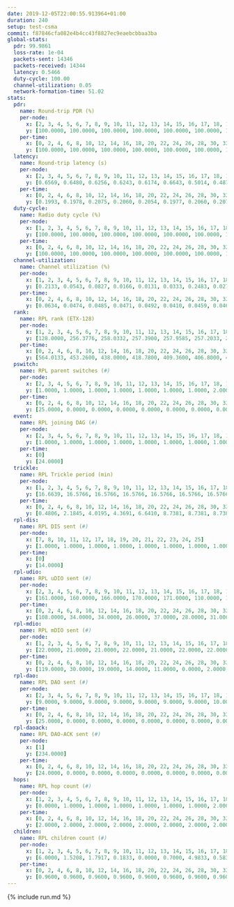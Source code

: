 ```yaml
---
date: 2019-12-05T22:00:55.913964+01:00
duration: 240
setup: test-csma
commit: f87846cfa082e4b4cc43f8827ec9eaebcbbaa3ba
global-stats:
  pdr: 99.9861
  loss-rate: 1e-04
  packets-sent: 14346
  packets-received: 14344
  latency: 0.5466
  duty-cycle: 100.00
  channel-utilization: 0.05
  network-formation-time: 51.02
stats:
  pdr:
    name: Round-trip PDR (%)
    per-node:
      x: [2, 3, 4, 5, 6, 7, 8, 9, 10, 11, 12, 13, 14, 15, 16, 17, 18, 19, 20, 21, 22, 23, 24, 25]
      y: [100.0000, 100.0000, 100.0000, 100.0000, 100.0000, 100.0000, 100.0000, 100.0000, 100.0000, 100.0000, 100.0000, 100.0000, 100.0000, 100.0000, 100.0000, 100.0000, 100.0000, 100.0000, 100.0000, 100.0000, 100.0000, 99.6650, 100.0000, 100.0000]
    per-time:
      x: [0, 2, 4, 6, 8, 10, 12, 14, 16, 18, 20, 22, 24, 26, 28, 30, 32, 34, 36, 38, 40, 42, 44, 46, 48, 50, 52, 54, 56, 58, 60, 62, 64, 66, 68, 70, 72, 74, 76, 78, 80, 82, 84, 86, 88, 90, 92, 94, 96, 98, 100, 102, 104, 106, 108, 110, 112, 114, 116, 118, 120, 122, 124, 126, 128, 130, 132, 134, 136, 138, 140, 142, 144, 146, 148, 150, 152, 154, 156, 158, 160, 162, 164, 166, 168, 170, 172, 174, 176, 178, 180, 182, 184, 186, 188, 190, 192, 194, 196, 198, 200, 202, 204, 206, 208, 210, 212, 214, 216, 218, 220, 222, 224, 226, 228, 230, 232, 234, 236, 238]
      y: [100.0000, 100.0000, 100.0000, 100.0000, 100.0000, 100.0000, 100.0000, 100.0000, 100.0000, 100.0000, 100.0000, 100.0000, 100.0000, 100.0000, 100.0000, 100.0000, 100.0000, 100.0000, 100.0000, 100.0000, 100.0000, 100.0000, 100.0000, 100.0000, 100.0000, 100.0000, 100.0000, 100.0000, 100.0000, 100.0000, 100.0000, 100.0000, 100.0000, 100.0000, 100.0000, 100.0000, 99.1667, 100.0000, 100.0000, 100.0000, 100.0000, 100.0000, 100.0000, 100.0000, 100.0000, 100.0000, 100.0000, 100.0000, 100.0000, 100.0000, 100.0000, 100.0000, 100.0000, 100.0000, 100.0000, 100.0000, 99.1667, 100.0000, 100.0000, 100.0000, 100.0000, 100.0000, 100.0000, 100.0000, 100.0000, 100.0000, 100.0000, 100.0000, 100.0000, 100.0000, 100.0000, 100.0000, 100.0000, 100.0000, 100.0000, 100.0000, 100.0000, 100.0000, 100.0000, 100.0000, 100.0000, 100.0000, 100.0000, 100.0000, 100.0000, 100.0000, 100.0000, 100.0000, 100.0000, 100.0000, 100.0000, 100.0000, 100.0000, 100.0000, 100.0000, 100.0000, 100.0000, 100.0000, 100.0000, 100.0000, 100.0000, 100.0000, 100.0000, 100.0000, 100.0000, 100.0000, 100.0000, 100.0000, 100.0000, 100.0000, 100.0000, 100.0000, 100.0000, 100.0000, 100.0000, 100.0000, 100.0000, 100.0000, 100.0000, 100.0000]
  latency:
    name: Round-trip latency (s)
    per-node:
      x: [2, 3, 4, 5, 6, 7, 8, 9, 10, 11, 12, 13, 14, 15, 16, 17, 18, 19, 20, 21, 22, 23, 24, 25]
      y: [0.6569, 0.6480, 0.6256, 0.6243, 0.6174, 0.6643, 0.5014, 0.4873, 0.5204, 0.4966, 0.5001, 0.5227, 0.5002, 0.4914, 0.5318, 0.5365, 0.5243, 0.5183, 0.5180, 0.4936, 0.5300, 0.5478, 0.5267, 0.5321]
    per-time:
      x: [0, 2, 4, 6, 8, 10, 12, 14, 16, 18, 20, 22, 24, 26, 28, 30, 32, 34, 36, 38, 40, 42, 44, 46, 48, 50, 52, 54, 56, 58, 60, 62, 64, 66, 68, 70, 72, 74, 76, 78, 80, 82, 84, 86, 88, 90, 92, 94, 96, 98, 100, 102, 104, 106, 108, 110, 112, 114, 116, 118, 120, 122, 124, 126, 128, 130, 132, 134, 136, 138, 140, 142, 144, 146, 148, 150, 152, 154, 156, 158, 160, 162, 164, 166, 168, 170, 172, 174, 176, 178, 180, 182, 184, 186, 188, 190, 192, 194, 196, 198, 200, 202, 204, 206, 208, 210, 212, 214, 216, 218, 220, 222, 224, 226, 228, 230, 232, 234, 236, 238]
      y: [0.1993, 0.1978, 0.2075, 0.2060, 0.2054, 0.1977, 0.2060, 0.2073, 0.2086, 0.2092, 0.2014, 0.2095, 0.1938, 0.2132, 0.2178, 0.2145, 0.2105, 0.2056, 0.2070, 0.2070, 0.1977, 0.1980, 0.2045, 0.1977, 0.2040, 0.1917, 0.1953, 0.1982, 0.2027, 0.1963, 0.2001, 0.2003, 0.2070, 0.2084, 0.1960, 0.2081, 0.2072, 0.2005, 0.2000, 0.1921, 0.1848, 0.1952, 0.1873, 0.2128, 0.1867, 0.2059, 0.2016, 0.1980, 0.2000, 0.2040, 0.1953, 0.1907, 0.1970, 0.1894, 0.1969, 0.3070, 0.6729, 0.6769, 0.7421, 0.7189, 0.7233, 0.7197, 0.6841, 0.6818, 0.6390, 0.6267, 0.6023, 0.5814, 0.6325, 0.6355, 0.5317, 0.5612, 0.5545, 0.5619, 0.5476, 0.5121, 0.5634, 0.4589, 0.5103, 0.4490, 0.5059, 0.5160, 0.4552, 0.3915, 0.4224, 0.4089, 0.4082, 0.3990, 0.4092, 0.8995, 1.1667, 1.1688, 1.1638, 1.1793, 1.1608, 1.1765, 1.1678, 1.1724, 1.1705, 1.1649, 1.1669, 1.1644, 1.1690, 1.1657, 1.1732, 1.1716, 1.1700, 1.1728, 1.1742, 1.1618, 1.1721, 1.1712, 1.1742, 1.1710, 1.1769, 1.1688, 1.1756, 1.1710, 1.1665, 1.1534]
  duty-cycle:
    name: Radio duty cycle (%)
    per-node:
      x: [1, 2, 3, 4, 5, 6, 7, 8, 9, 10, 11, 12, 13, 14, 15, 16, 17, 18, 19, 20, 21, 22, 23, 24, 25]
      y: [100.0000, 100.0000, 100.0000, 100.0000, 100.0000, 100.0000, 100.0000, 100.0000, 100.0000, 100.0000, 100.0000, 100.0000, 100.0000, 100.0000, 100.0000, 100.0000, 100.0000, 100.0000, 100.0000, 100.0000, 100.0000, 100.0000, 100.0000, 100.0000, 100.0000]
    per-time:
      x: [0, 2, 4, 6, 8, 10, 12, 14, 16, 18, 20, 22, 24, 26, 28, 30, 32, 34, 36, 38, 40, 42, 44, 46, 48, 50, 52, 54, 56, 58, 60, 62, 64, 66, 68, 70, 72, 74, 76, 78, 80, 82, 84, 86, 88, 90, 92, 94, 96, 98, 100, 102, 104, 106, 108, 110, 112, 114, 116, 118, 120, 122, 124, 126, 128, 130, 132, 134, 136, 138, 140, 142, 144, 146, 148, 150, 152, 154, 156, 158, 160, 162, 164, 166, 168, 170, 172, 174, 176, 178, 180, 182, 184, 186, 188, 190, 192, 194, 196, 198, 200, 202, 204, 206, 208, 210, 212, 214, 216, 218, 220, 222, 224, 226, 228, 230, 232, 234, 236, 238]
      y: [100.0000, 100.0000, 100.0000, 100.0000, 100.0000, 100.0000, 100.0000, 100.0000, 100.0000, 100.0000, 100.0000, 100.0000, 100.0000, 100.0000, 100.0000, 100.0000, 100.0000, 100.0000, 100.0000, 100.0000, 100.0000, 100.0000, 100.0000, 100.0000, 100.0000, 100.0000, 100.0000, 100.0000, 100.0000, 100.0000, 100.0000, 100.0000, 100.0000, 100.0000, 100.0000, 100.0000, 100.0000, 100.0000, 100.0000, 100.0000, 100.0000, 100.0000, 100.0000, 100.0000, 100.0000, 100.0000, 100.0000, 100.0000, 100.0000, 100.0000, 100.0000, 100.0000, 100.0000, 100.0000, 100.0000, 100.0000, 100.0000, 100.0000, 100.0000, 100.0000, 100.0000, 100.0000, 100.0000, 100.0000, 100.0000, 100.0000, 100.0000, 100.0000, 100.0000, 100.0000, 100.0000, 100.0000, 100.0000, 100.0000, 100.0000, 100.0000, 100.0000, 100.0000, 100.0000, 100.0000, 100.0000, 100.0000, 100.0000, 100.0000, 100.0000, 100.0000, 100.0000, 100.0000, 100.0000, 100.0000, 100.0000, 100.0000, 100.0000, 100.0000, 100.0000, 100.0000, 100.0000, 100.0000, 100.0000, 100.0000, 100.0000, 100.0000, 100.0000, 100.0000, 100.0000, 100.0000, 100.0000, 100.0000, 100.0000, 100.0000, 100.0000, 100.0000, 100.0000, 100.0000, 100.0000, 100.0000, 100.0000, 100.0000, 100.0000, 100.0000]
  channel-utilization:
    name: Channel utilization (%)
    per-node:
      x: [1, 2, 3, 4, 5, 6, 7, 8, 9, 10, 11, 12, 13, 14, 15, 16, 17, 18, 19, 20, 21, 22, 23, 24, 25]
      y: [0.2133, 0.0543, 0.0827, 0.0166, 0.0131, 0.0333, 0.2483, 0.0271, 0.0214, 0.0142, 0.0185, 0.0145, 0.0175, 0.0147, 0.0342, 0.0341, 0.0641, 0.1162, 0.0143, 0.0142, 0.0146, 0.0153, 0.0186, 0.0142, 0.0163]
    per-time:
      x: [0, 2, 4, 6, 8, 10, 12, 14, 16, 18, 20, 22, 24, 26, 28, 30, 32, 34, 36, 38, 40, 42, 44, 46, 48, 50, 52, 54, 56, 58, 60, 62, 64, 66, 68, 70, 72, 74, 76, 78, 80, 82, 84, 86, 88, 90, 92, 94, 96, 98, 100, 102, 104, 106, 108, 110, 112, 114, 116, 118, 120, 122, 124, 126, 128, 130, 132, 134, 136, 138, 140, 142, 144, 146, 148, 150, 152, 154, 156, 158, 160, 162, 164, 166, 168, 170, 172, 174, 176, 178, 180, 182, 184, 186, 188, 190, 192, 194, 196, 198, 200, 202, 204, 206, 208, 210, 212, 214, 216, 218, 220, 222, 224, 226, 228, 230, 232, 234, 236, 238]
      y: [0.0634, 0.0474, 0.0485, 0.0471, 0.0492, 0.0410, 0.0459, 0.0469, 0.0467, 0.0457, 0.0432, 0.0447, 0.0435, 0.0447, 0.0531, 0.0492, 0.0477, 0.0468, 0.0425, 0.0426, 0.0458, 0.0420, 0.0479, 0.0440, 0.0489, 0.0449, 0.0438, 0.0472, 0.0490, 0.0479, 0.0447, 0.0431, 0.0498, 0.0475, 0.0445, 0.0462, 0.0490, 0.0465, 0.0427, 0.0457, 0.0429, 0.0417, 0.0459, 0.0524, 0.0435, 0.0464, 0.0437, 0.0446, 0.0446, 0.0436, 0.0463, 0.0456, 0.0437, 0.0432, 0.0455, 0.0456, 0.0448, 0.0519, 0.0449, 0.0456, 0.0395, 0.0455, 0.0410, 0.0434, 0.0416, 0.0449, 0.0489, 0.0449, 0.0471, 0.0446, 0.0429, 0.0507, 0.0402, 0.0444, 0.0462, 0.0440, 0.0436, 0.0461, 0.0467, 0.0439, 0.0461, 0.0440, 0.0438, 0.0480, 0.0503, 0.0451, 0.0489, 0.0450, 0.0458, 0.0478, 0.0454, 0.0468, 0.0427, 0.0455, 0.0473, 0.0504, 0.0462, 0.0448, 0.0472, 0.0447, 0.0487, 0.0442, 0.0473, 0.0451, 0.0459, 0.0475, 0.0449, 0.0450, 0.0434, 0.0475, 0.0465, 0.0433, 0.0443, 0.0466, 0.0494, 0.0458, 0.0470, 0.0452, 0.0444, 0.0434]
  rank:
    name: RPL rank (ETX-128)
    per-node:
      x: [1, 2, 3, 4, 5, 6, 7, 8, 9, 10, 11, 12, 13, 14, 15, 16, 17, 18, 19, 20, 21, 22, 23, 24, 25]
      y: [128.0000, 256.3776, 258.0332, 257.3900, 257.9585, 257.2033, 259.7261, 389.5975, 395.0826, 388.4549, 526.6073, 387.7479, 389.8636, 527.7935, 391.9917, 395.8636, 391.4545, 423.1577, 523.7755, 532.8730, 534.5309, 529.2776, 614.3527, 562.7386, 583.2573]
    per-time:
      x: [0, 2, 4, 6, 8, 10, 12, 14, 16, 18, 20, 22, 24, 26, 28, 30, 32, 34, 36, 38, 40, 42, 44, 46, 48, 50, 52, 54, 56, 58, 60, 62, 64, 66, 68, 70, 72, 74, 76, 78, 80, 82, 84, 86, 88, 90, 92, 94, 96, 98, 100, 102, 104, 106, 108, 110, 112, 114, 116, 118, 120, 122, 124, 126, 128, 130, 132, 134, 136, 138, 140, 142, 144, 146, 148, 150, 152, 154, 156, 158, 160, 162, 164, 166, 168, 170, 172, 174, 176, 178, 180, 182, 184, 186, 188, 190, 192, 194, 196, 198, 200, 202, 204, 206, 208, 210, 212, 214, 216, 218, 220, 222, 224, 226, 228, 230, 232, 234, 236, 238]
      y: [564.0133, 453.2600, 438.0000, 418.7800, 409.3600, 406.8000, 406.8800, 409.2200, 407.8600, 405.6600, 405.7200, 408.1400, 409.0980, 406.8400, 405.6000, 401.8600, 404.6000, 405.6000, 403.1600, 403.3600, 405.0800, 408.4314, 402.9400, 401.0400, 398.8800, 401.1200, 403.0600, 405.2200, 405.6600, 403.4800, 402.3000, 401.7600, 404.6800, 406.3200, 406.7400, 404.8400, 407.9412, 405.3922, 401.6000, 404.5600, 404.1400, 402.9000, 408.5000, 405.7000, 407.6667, 405.8400, 405.0600, 403.6275, 401.0400, 404.3400, 406.6200, 405.6000, 407.5200, 405.5000, 409.5294, 408.4510, 406.9000, 419.3725, 413.8039, 405.1800, 404.0000, 404.9000, 406.1000, 405.4600, 407.5400, 410.2308, 405.8235, 404.3600, 404.5686, 405.7600, 405.0200, 408.8431, 403.9608, 406.1373, 403.2545, 399.5200, 399.8600, 401.0800, 403.2400, 403.2200, 405.0196, 401.1600, 404.0200, 403.5000, 402.3400, 402.0200, 401.1569, 398.2400, 399.1569, 397.8600, 398.7800, 397.4800, 398.4400, 400.0600, 397.7600, 400.8400, 400.5294, 399.9800, 399.5400, 401.7451, 401.7400, 402.0600, 405.4400, 405.3600, 405.2800, 406.0000, 407.0000, 401.4400, 406.4118, 402.9000, 403.4706, 401.8400, 402.7647, 401.9800, 399.7000, 404.8462, 401.9400, 403.2000, 405.6400, 404.5000]
  pswitch:
    name: RPL parent switches (#)
    per-node:
      x: [2, 3, 4, 5, 6, 7, 8, 9, 10, 11, 12, 13, 14, 15, 16, 17, 18, 19, 20, 21, 22, 23, 24, 25]
      y: [1.0000, 1.0000, 1.0000, 1.0000, 1.0000, 1.0000, 1.0000, 2.0000, 4.0000, 7.0000, 2.0000, 2.0000, 7.0000, 2.0000, 2.0000, 2.0000, 1.0000, 5.0000, 4.0000, 3.0000, 5.0000, 1.0000, 1.0000, 1.0000]
    per-time:
      x: [0, 2, 4, 6, 8, 10, 12, 14, 16, 18, 20, 22, 24, 26, 28, 30, 32, 34, 36, 38, 40, 42, 44, 46, 48, 50, 52, 54, 56, 58, 60, 62, 64, 66, 68, 70, 72, 74, 76, 78, 80, 82, 84, 86, 88, 90, 92, 94, 96, 98, 100, 102, 104, 106, 108, 110, 112, 114, 116, 118, 120, 122, 124, 126, 128, 130, 132, 134, 136, 138, 140, 142, 144, 146, 148, 150, 152, 154, 156, 158, 160, 162, 164, 166, 168, 170, 172, 174, 176, 178, 180, 182, 184, 186, 188, 190, 192, 194, 196, 198, 200, 202, 204, 206, 208, 210, 212, 214, 216, 218, 220, 222, 224, 226, 228, 230]
      y: [25.0000, 0.0000, 0.0000, 0.0000, 0.0000, 0.0000, 0.0000, 0.0000, 0.0000, 0.0000, 0.0000, 0.0000, 1.0000, 0.0000, 0.0000, 0.0000, 0.0000, 0.0000, 0.0000, 0.0000, 0.0000, 1.0000, 0.0000, 0.0000, 0.0000, 0.0000, 0.0000, 0.0000, 0.0000, 0.0000, 0.0000, 0.0000, 0.0000, 0.0000, 0.0000, 0.0000, 1.0000, 1.0000, 0.0000, 0.0000, 0.0000, 0.0000, 0.0000, 0.0000, 1.0000, 0.0000, 0.0000, 1.0000, 0.0000, 0.0000, 0.0000, 0.0000, 0.0000, 0.0000, 1.0000, 1.0000, 0.0000, 1.0000, 1.0000, 0.0000, 0.0000, 0.0000, 0.0000, 0.0000, 0.0000, 2.0000, 1.0000, 0.0000, 1.0000, 0.0000, 0.0000, 1.0000, 1.0000, 1.0000, 5.0000, 0.0000, 0.0000, 0.0000, 0.0000, 0.0000, 1.0000, 0.0000, 0.0000, 0.0000, 0.0000, 0.0000, 1.0000, 0.0000, 1.0000, 0.0000, 0.0000, 0.0000, 0.0000, 0.0000, 0.0000, 0.0000, 1.0000, 0.0000, 0.0000, 1.0000, 0.0000, 0.0000, 0.0000, 0.0000, 0.0000, 0.0000, 1.0000, 0.0000, 1.0000, 0.0000, 1.0000, 0.0000, 1.0000, 0.0000, 0.0000, 2.0000]
  event:
    name: RPL joining DAG (#)
    per-node:
      x: [2, 3, 4, 5, 6, 7, 8, 9, 10, 11, 12, 13, 14, 15, 16, 17, 18, 19, 20, 21, 22, 23, 24, 25]
      y: [1.0000, 1.0000, 1.0000, 1.0000, 1.0000, 1.0000, 1.0000, 1.0000, 1.0000, 1.0000, 1.0000, 1.0000, 1.0000, 1.0000, 1.0000, 1.0000, 1.0000, 1.0000, 1.0000, 1.0000, 1.0000, 1.0000, 1.0000, 1.0000]
    per-time:
      x: [0]
      y: [24.0000]
  trickle:
    name: RPL Trickle period (min)
    per-node:
      x: [1, 2, 3, 4, 5, 6, 7, 8, 9, 10, 11, 12, 13, 14, 15, 16, 17, 18, 19, 20, 21, 22, 23, 24, 25]
      y: [16.6639, 16.5766, 16.5766, 16.5766, 16.5766, 16.5766, 16.5766, 16.5392, 16.5792, 16.5877, 16.5266, 16.5792, 16.5341, 16.5620, 16.5431, 16.5341, 16.5431, 16.5302, 16.5451, 16.5418, 16.5380, 16.5451, 16.5392, 16.5302, 16.5392]
    per-time:
      x: [0, 2, 4, 6, 8, 10, 12, 14, 16, 18, 20, 22, 24, 26, 28, 30, 32, 34, 36, 38, 40, 42, 44, 46, 48, 50, 52, 54, 56, 58, 60, 62, 64, 66, 68, 70, 72, 74, 76, 78, 80, 82, 84, 86, 88, 90, 92, 94, 96, 98, 100, 102, 104, 106, 108, 110, 112, 114, 116, 118, 120, 122, 124, 126, 128, 130, 132, 134, 136, 138, 140, 142, 144, 146, 148, 150, 152, 154, 156, 158, 160, 162, 164, 166, 168, 170, 172, 174, 176, 178, 180, 182, 184, 186, 188, 190, 192, 194, 196, 198, 200, 202, 204, 206, 208, 210, 212, 214, 216, 218, 220, 222, 224, 226, 228, 230, 232, 234, 236, 238]
      y: [0.4806, 2.1845, 4.0195, 4.3691, 6.6410, 8.7381, 8.7381, 8.7381, 10.6605, 17.4763, 17.4763, 17.4763, 17.4763, 17.4763, 17.4763, 17.4763, 17.4763, 17.4763, 17.4763, 17.4763, 17.4763, 17.4763, 17.4763, 17.4763, 17.4763, 17.4763, 17.4763, 17.4763, 17.4763, 17.4763, 17.4763, 17.4763, 17.4763, 17.4763, 17.4763, 17.4763, 17.4763, 17.4763, 17.4763, 17.4763, 17.4763, 17.4763, 17.4763, 17.4763, 17.4763, 17.4763, 17.4763, 17.4763, 17.4763, 17.4763, 17.4763, 17.4763, 17.4763, 17.4763, 17.4763, 17.4763, 17.4763, 17.4763, 17.4763, 17.4763, 17.4763, 17.4763, 17.4763, 17.4763, 17.4763, 17.4763, 17.4763, 17.4763, 17.4763, 17.4763, 17.4763, 17.4763, 17.4763, 17.4763, 17.4763, 17.4763, 17.4763, 17.4763, 17.4763, 17.4763, 17.4763, 17.4763, 17.4763, 17.4763, 17.4763, 17.4763, 17.4763, 17.4763, 17.4763, 17.4763, 17.4763, 17.4763, 17.4763, 17.4763, 17.4763, 17.4763, 17.4763, 17.4763, 17.4763, 17.4763, 17.4763, 17.4763, 17.4763, 17.4763, 17.4763, 17.4763, 17.4763, 17.4763, 17.4763, 17.4763, 17.4763, 17.4763, 17.4763, 17.4763, 17.4763, 17.4763, 17.4763, 17.4763, 17.4763, 17.4763]
  rpl-dis:
    name: RPL DIS sent (#)
    per-node:
      x: [7, 8, 10, 11, 12, 17, 18, 19, 20, 21, 22, 23, 24, 25]
      y: [1.0000, 1.0000, 1.0000, 1.0000, 1.0000, 1.0000, 1.0000, 1.0000, 1.0000, 1.0000, 1.0000, 1.0000, 1.0000, 1.0000]
    per-time:
      x: [0]
      y: [14.0000]
  rpl-udio:
    name: RPL uDIO sent (#)
    per-node:
      x: [2, 3, 4, 5, 6, 7, 8, 9, 10, 11, 12, 13, 14, 15, 16, 17, 18, 19, 20, 21, 22, 23, 24, 25]
      y: [161.0000, 160.0000, 166.0000, 170.0000, 171.0000, 110.0000, 170.0000, 169.0000, 168.0000, 166.0000, 166.0000, 163.0000, 165.0000, 167.0000, 162.0000, 166.0000, 132.0000, 170.0000, 165.0000, 163.0000, 172.0000, 165.0000, 163.0000, 170.0000]
    per-time:
      x: [0, 2, 4, 6, 8, 10, 12, 14, 16, 18, 20, 22, 24, 26, 28, 30, 32, 34, 36, 38, 40, 42, 44, 46, 48, 50, 52, 54, 56, 58, 60, 62, 64, 66, 68, 70, 72, 74, 76, 78, 80, 82, 84, 86, 88, 90, 92, 94, 96, 98, 100, 102, 104, 106, 108, 110, 112, 114, 116, 118, 120, 122, 124, 126, 128, 130, 132, 134, 136, 138, 140, 142, 144, 146, 148, 150, 152, 154, 156, 158, 160, 162, 164, 166, 168, 170, 172, 174, 176, 178, 180, 182, 184, 186, 188, 190, 192, 194, 196, 198, 200, 202, 204, 206, 208, 210, 212, 214, 216, 218, 220, 222, 224, 226, 228, 230, 232, 234, 236, 238, 240]
      y: [108.0000, 34.0000, 34.0000, 26.0000, 37.0000, 28.0000, 31.0000, 33.0000, 29.0000, 30.0000, 31.0000, 33.0000, 27.0000, 33.0000, 29.0000, 31.0000, 32.0000, 30.0000, 28.0000, 32.0000, 31.0000, 28.0000, 34.0000, 34.0000, 29.0000, 32.0000, 38.0000, 28.0000, 34.0000, 29.0000, 32.0000, 32.0000, 33.0000, 30.0000, 27.0000, 28.0000, 33.0000, 33.0000, 27.0000, 33.0000, 37.0000, 28.0000, 32.0000, 35.0000, 31.0000, 34.0000, 32.0000, 27.0000, 29.0000, 34.0000, 29.0000, 30.0000, 29.0000, 36.0000, 35.0000, 30.0000, 31.0000, 29.0000, 35.0000, 32.0000, 34.0000, 32.0000, 33.0000, 31.0000, 31.0000, 35.0000, 30.0000, 31.0000, 31.0000, 32.0000, 33.0000, 27.0000, 31.0000, 33.0000, 33.0000, 32.0000, 32.0000, 31.0000, 35.0000, 30.0000, 30.0000, 29.0000, 35.0000, 31.0000, 32.0000, 32.0000, 32.0000, 35.0000, 32.0000, 32.0000, 33.0000, 36.0000, 30.0000, 35.0000, 30.0000, 32.0000, 32.0000, 32.0000, 32.0000, 31.0000, 37.0000, 30.0000, 31.0000, 32.0000, 33.0000, 34.0000, 30.0000, 33.0000, 37.0000, 28.0000, 37.0000, 28.0000, 38.0000, 31.0000, 32.0000, 34.0000, 38.0000, 30.0000, 35.0000, 32.0000, 4.0000]
  rpl-mdio:
    name: RPL mDIO sent (#)
    per-node:
      x: [1, 2, 3, 4, 5, 6, 7, 8, 9, 10, 11, 12, 13, 14, 15, 16, 17, 18, 19, 20, 21, 22, 23, 24, 25]
      y: [22.0000, 21.0000, 21.0000, 22.0000, 21.0000, 22.0000, 22.0000, 20.0000, 20.0000, 20.0000, 21.0000, 20.0000, 22.0000, 20.0000, 21.0000, 22.0000, 22.0000, 22.0000, 20.0000, 20.0000, 20.0000, 20.0000, 20.0000, 20.0000, 21.0000]
    per-time:
      x: [0, 2, 4, 6, 8, 10, 12, 14, 16, 18, 20, 22, 24, 26, 28, 30, 32, 34, 36, 38, 40, 42, 44, 46, 48, 50, 52, 54, 56, 58, 60, 62, 64, 66, 68, 70, 72, 74, 76, 78, 80, 82, 84, 86, 88, 90, 92, 94, 96, 98, 100, 102, 104, 106, 108, 110, 112, 114, 116, 118, 120, 122, 124, 126, 128, 130, 132, 134, 136, 138, 140, 142, 144, 146, 148, 150, 152, 154, 156, 158, 160, 162, 164, 166, 168, 170, 172, 174, 176, 178, 180, 182, 184, 186, 188, 190, 192, 194, 196, 198, 200, 202, 204, 206, 208, 210, 212, 214, 216, 218, 220, 222, 224, 226, 228, 230, 232, 234, 236]
      y: [119.0000, 30.0000, 19.0000, 14.0000, 11.0000, 0.0000, 2.0000, 15.0000, 8.0000, 0.0000, 0.0000, 0.0000, 0.0000, 6.0000, 4.0000, 6.0000, 9.0000, 0.0000, 0.0000, 0.0000, 0.0000, 0.0000, 5.0000, 5.0000, 8.0000, 5.0000, 2.0000, 0.0000, 0.0000, 0.0000, 3.0000, 5.0000, 7.0000, 4.0000, 4.0000, 2.0000, 0.0000, 0.0000, 0.0000, 2.0000, 5.0000, 6.0000, 8.0000, 4.0000, 0.0000, 0.0000, 0.0000, 0.0000, 3.0000, 8.0000, 6.0000, 3.0000, 5.0000, 0.0000, 0.0000, 0.0000, 1.0000, 3.0000, 8.0000, 5.0000, 7.0000, 1.0000, 0.0000, 0.0000, 0.0000, 0.0000, 11.0000, 3.0000, 5.0000, 6.0000, 0.0000, 0.0000, 0.0000, 0.0000, 4.0000, 5.0000, 6.0000, 7.0000, 3.0000, 0.0000, 0.0000, 0.0000, 0.0000, 8.0000, 6.0000, 3.0000, 7.0000, 1.0000, 0.0000, 0.0000, 0.0000, 1.0000, 3.0000, 7.0000, 6.0000, 6.0000, 2.0000, 0.0000, 0.0000, 0.0000, 5.0000, 3.0000, 5.0000, 4.0000, 8.0000, 0.0000, 0.0000, 0.0000, 0.0000, 3.0000, 9.0000, 3.0000, 9.0000, 1.0000, 0.0000, 0.0000, 0.0000, 0.0000, 4.0000]
  rpl-dao:
    name: RPL DAO sent (#)
    per-node:
      x: [2, 3, 4, 5, 6, 7, 8, 9, 10, 11, 12, 13, 14, 15, 16, 17, 18, 19, 20, 21, 22, 23, 24, 25]
      y: [9.0000, 9.0000, 9.0000, 9.0000, 9.0000, 9.0000, 9.0000, 10.0000, 11.0000, 13.0000, 10.0000, 10.0000, 12.0000, 9.0000, 9.0000, 10.0000, 9.0000, 11.0000, 10.0000, 10.0000, 11.0000, 9.0000, 9.0000, 9.0000]
    per-time:
      x: [0, 2, 4, 6, 8, 10, 12, 14, 16, 18, 20, 22, 24, 26, 28, 30, 32, 34, 36, 38, 40, 42, 44, 46, 48, 50, 52, 54, 56, 58, 60, 62, 64, 66, 68, 70, 72, 74, 76, 78, 80, 82, 84, 86, 88, 90, 92, 94, 96, 98, 100, 102, 104, 106, 108, 110, 112, 114, 116, 118, 120, 122, 124, 126, 128, 130, 132, 134, 136, 138, 140, 142, 144, 146, 148, 150, 152, 154, 156, 158, 160, 162, 164, 166, 168, 170, 172, 174, 176, 178, 180, 182, 184, 186, 188, 190, 192, 194, 196, 198, 200, 202, 204, 206, 208, 210, 212, 214, 216, 218, 220, 222, 224, 226, 228, 230, 232, 234]
      y: [25.0000, 0.0000, 0.0000, 0.0000, 0.0000, 0.0000, 0.0000, 0.0000, 0.0000, 0.0000, 0.0000, 0.0000, 1.0000, 0.0000, 23.0000, 0.0000, 0.0000, 0.0000, 0.0000, 0.0000, 0.0000, 1.0000, 0.0000, 0.0000, 0.0000, 0.0000, 1.0000, 0.0000, 21.0000, 1.0000, 0.0000, 0.0000, 0.0000, 0.0000, 0.0000, 1.0000, 1.0000, 1.0000, 0.0000, 0.0000, 0.0000, 1.0000, 12.0000, 8.0000, 1.0000, 0.0000, 0.0000, 1.0000, 0.0000, 1.0000, 1.0000, 1.0000, 0.0000, 0.0000, 1.0000, 2.0000, 4.0000, 15.0000, 1.0000, 0.0000, 0.0000, 1.0000, 0.0000, 0.0000, 1.0000, 2.0000, 1.0000, 0.0000, 1.0000, 0.0000, 0.0000, 19.0000, 1.0000, 1.0000, 5.0000, 0.0000, 0.0000, 0.0000, 0.0000, 2.0000, 3.0000, 0.0000, 0.0000, 0.0000, 0.0000, 11.0000, 4.0000, 1.0000, 5.0000, 1.0000, 0.0000, 0.0000, 0.0000, 0.0000, 0.0000, 2.0000, 1.0000, 0.0000, 0.0000, 8.0000, 7.0000, 0.0000, 5.0000, 1.0000, 0.0000, 0.0000, 1.0000, 0.0000, 1.0000, 2.0000, 2.0000, 0.0000, 1.0000, 5.0000, 8.0000, 3.0000, 3.0000, 1.0000]
  rpl-daoack:
    name: RPL DAO-ACK sent (#)
    per-node:
      x: [1]
      y: [234.0000]
    per-time:
      x: [0, 2, 4, 6, 8, 10, 12, 14, 16, 18, 20, 22, 24, 26, 28, 30, 32, 34, 36, 38, 40, 42, 44, 46, 48, 50, 52, 54, 56, 58, 60, 62, 64, 66, 68, 70, 72, 74, 76, 78, 80, 82, 84, 86, 88, 90, 92, 94, 96, 98, 100, 102, 104, 106, 108, 110, 112, 114, 116, 118, 120, 122, 124, 126, 128, 130, 132, 134, 136, 138, 140, 142, 144, 146, 148, 150, 152, 154, 156, 158, 160, 162, 164, 166, 168, 170, 172, 174, 176, 178, 180, 182, 184, 186, 188, 190, 192, 194, 196, 198, 200, 202, 204, 206, 208, 210, 212, 214, 216, 218, 220, 222, 224, 226, 228, 230, 232, 234]
      y: [24.0000, 0.0000, 0.0000, 0.0000, 0.0000, 0.0000, 0.0000, 0.0000, 0.0000, 0.0000, 0.0000, 0.0000, 1.0000, 0.0000, 23.0000, 0.0000, 0.0000, 0.0000, 0.0000, 0.0000, 0.0000, 1.0000, 0.0000, 0.0000, 0.0000, 0.0000, 1.0000, 0.0000, 21.0000, 1.0000, 0.0000, 0.0000, 0.0000, 0.0000, 0.0000, 1.0000, 1.0000, 1.0000, 0.0000, 0.0000, 0.0000, 1.0000, 13.0000, 7.0000, 1.0000, 0.0000, 0.0000, 1.0000, 0.0000, 1.0000, 1.0000, 1.0000, 0.0000, 0.0000, 1.0000, 2.0000, 4.0000, 15.0000, 1.0000, 0.0000, 0.0000, 1.0000, 0.0000, 0.0000, 1.0000, 2.0000, 1.0000, 0.0000, 1.0000, 0.0000, 1.0000, 18.0000, 1.0000, 1.0000, 5.0000, 0.0000, 0.0000, 0.0000, 0.0000, 2.0000, 3.0000, 0.0000, 0.0000, 0.0000, 0.0000, 11.0000, 4.0000, 1.0000, 5.0000, 1.0000, 0.0000, 0.0000, 0.0000, 0.0000, 0.0000, 2.0000, 1.0000, 0.0000, 0.0000, 8.0000, 7.0000, 0.0000, 5.0000, 1.0000, 0.0000, 0.0000, 1.0000, 0.0000, 1.0000, 2.0000, 2.0000, 0.0000, 1.0000, 5.0000, 8.0000, 3.0000, 3.0000, 1.0000]
  hops:
    name: RPL hop count (#)
    per-node:
      x: [1, 2, 3, 4, 5, 6, 7, 8, 9, 10, 11, 12, 13, 14, 15, 16, 17, 18, 19, 20, 21, 22, 23, 24, 25]
      y: [0.0000, 1.0000, 1.0000, 1.0000, 1.0000, 1.0000, 1.0000, 2.0000, 2.0000, 2.0000, 2.8208, 2.0000, 2.0000, 3.0000, 2.0000, 2.0000, 2.0000, 2.0000, 3.0000, 3.0000, 3.0000, 3.0000, 3.0000, 3.0000, 3.0000]
    per-time:
      x: [0, 2, 4, 6, 8, 10, 12, 14, 16, 18, 20, 22, 24, 26, 28, 30, 32, 34, 36, 38, 40, 42, 44, 46, 48, 50, 52, 54, 56, 58, 60, 62, 64, 66, 68, 70, 72, 74, 76, 78, 80, 82, 84, 86, 88, 90, 92, 94, 96, 98, 100, 102, 104, 106, 108, 110, 112, 114, 116, 118, 120, 122, 124, 126, 128, 130, 132, 134, 136, 138, 140, 142, 144, 146, 148, 150, 152, 154, 156, 158, 160, 162, 164, 166, 168, 170, 172, 174, 176, 178, 180, 182, 184, 186, 188, 190, 192, 194, 196, 198, 200, 202, 204, 206, 208, 210, 212, 214, 216, 218, 220, 222, 224, 226, 228, 230, 232, 234, 236, 238]
      y: [2.0000, 2.0000, 2.0000, 2.0000, 2.0000, 2.0000, 2.0000, 2.0000, 2.0000, 2.0000, 2.0000, 2.0000, 2.0000, 2.0000, 2.0000, 2.0000, 2.0000, 2.0000, 2.0000, 2.0000, 2.0000, 2.0200, 2.0400, 2.0400, 2.0400, 2.0400, 2.0400, 2.0400, 2.0400, 2.0400, 2.0400, 2.0400, 2.0400, 2.0400, 2.0400, 2.0400, 2.0400, 2.0400, 2.0400, 2.0400, 2.0400, 2.0400, 2.0400, 2.0400, 2.0400, 2.0400, 2.0400, 2.0400, 2.0400, 2.0400, 2.0400, 2.0400, 2.0400, 2.0400, 2.0400, 2.0400, 2.0400, 2.0400, 2.0400, 2.0400, 2.0400, 2.0400, 2.0400, 2.0400, 2.0400, 2.0400, 2.0400, 2.0400, 2.0400, 2.0400, 2.0400, 2.0400, 2.0400, 2.0400, 2.0400, 2.0400, 2.0400, 2.0400, 2.0400, 2.0400, 2.0400, 2.0400, 2.0400, 2.0400, 2.0400, 2.0400, 2.0400, 2.0400, 2.0400, 2.0400, 2.0400, 2.0400, 2.0400, 2.0400, 2.0400, 2.0400, 2.0400, 2.0400, 2.0400, 2.0400, 2.0400, 2.0400, 2.0400, 2.0400, 2.0400, 2.0400, 2.0400, 2.0400, 2.0400, 2.0400, 2.0400, 2.0400, 2.0400, 2.0400, 2.0400, 2.0400, 2.0400, 2.0400, 2.0400, 2.0400]
  children:
    name: RPL children count (#)
    per-node:
      x: [1, 2, 3, 4, 5, 6, 7, 8, 9, 10, 11, 12, 13, 14, 15, 16, 17, 18, 19, 20, 21, 22, 23, 24, 25]
      y: [6.0000, 1.5208, 1.7917, 0.1833, 0.0000, 0.7000, 4.9833, 0.5833, 0.3250, 0.0000, 0.0000, 0.0000, 0.1708, 0.0000, 0.9083, 0.8625, 2.1750, 3.7958, 0.0000, 0.0000, 0.0000, 0.0000, 0.0000, 0.0000, 0.0000]
    per-time:
      x: [0, 2, 4, 6, 8, 10, 12, 14, 16, 18, 20, 22, 24, 26, 28, 30, 32, 34, 36, 38, 40, 42, 44, 46, 48, 50, 52, 54, 56, 58, 60, 62, 64, 66, 68, 70, 72, 74, 76, 78, 80, 82, 84, 86, 88, 90, 92, 94, 96, 98, 100, 102, 104, 106, 108, 110, 112, 114, 116, 118, 120, 122, 124, 126, 128, 130, 132, 134, 136, 138, 140, 142, 144, 146, 148, 150, 152, 154, 156, 158, 160, 162, 164, 166, 168, 170, 172, 174, 176, 178, 180, 182, 184, 186, 188, 190, 192, 194, 196, 198, 200, 202, 204, 206, 208, 210, 212, 214, 216, 218, 220, 222, 224, 226, 228, 230, 232, 234, 236, 238]
      y: [0.9600, 0.9600, 0.9600, 0.9600, 0.9600, 0.9600, 0.9600, 0.9600, 0.9600, 0.9600, 0.9600, 0.9600, 0.9600, 0.9600, 0.9600, 0.9600, 0.9600, 0.9600, 0.9600, 0.9600, 0.9600, 0.9600, 0.9600, 0.9600, 0.9600, 0.9600, 0.9600, 0.9600, 0.9600, 0.9600, 0.9600, 0.9600, 0.9600, 0.9600, 0.9600, 0.9600, 0.9600, 0.9600, 0.9600, 0.9600, 0.9600, 0.9600, 0.9600, 0.9600, 0.9600, 0.9600, 0.9600, 0.9600, 0.9600, 0.9600, 0.9600, 0.9600, 0.9600, 0.9600, 0.9600, 0.9600, 0.9600, 0.9600, 0.9600, 0.9600, 0.9600, 0.9600, 0.9600, 0.9600, 0.9600, 0.9600, 0.9600, 0.9600, 0.9600, 0.9600, 0.9600, 0.9600, 0.9600, 0.9600, 0.9600, 0.9600, 0.9600, 0.9600, 0.9600, 0.9600, 0.9600, 0.9600, 0.9600, 0.9600, 0.9600, 0.9600, 0.9600, 0.9600, 0.9600, 0.9600, 0.9600, 0.9600, 0.9600, 0.9600, 0.9600, 0.9600, 0.9600, 0.9600, 0.9600, 0.9600, 0.9600, 0.9600, 0.9600, 0.9600, 0.9600, 0.9600, 0.9600, 0.9600, 0.9600, 0.9600, 0.9600, 0.9600, 0.9600, 0.9600, 0.9600, 0.9600, 0.9600, 0.9600, 0.9600, 0.9600]
---
```


{% include run.md %}

